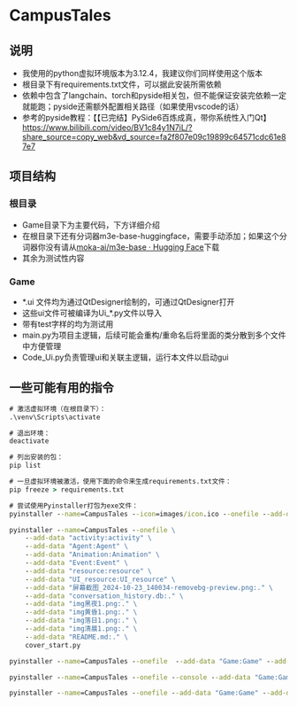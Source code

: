 # CampusTales

## 说明

- 我使用的python虚拟环境版本为3.12.4，我建议你们同样使用这个版本
- 根目录下有requirements.txt文件，可以据此安装所需依赖
- 依赖中包含了langchain、torch和pyside相关包，但不能保证安装完依赖一定就能跑；pyside还需额外配置相关路径（如果使用vscode的话）
- 参考的pyside教程：【【已完结】PySide6百炼成真，带你系统性入门Qt】 https://www.bilibili.com/video/BV1c84y1N7iL/?share_source=copy_web&vd_source=fa2f807e09c19899c64571cdc61e87e7



## 项目结构

### 根目录

- Game目录下为主要代码，下方详细介绍
- 在根目录下还有分词器m3e-base-huggingface，需要手动添加；如果这个分词器你没有请从[moka-ai/m3e-base · Hugging Face](https://huggingface.co/moka-ai/m3e-base)下载
- 其余为测试性内容

### Game

- *.ui 文件均为通过QtDesigner绘制的，可通过QtDesigner打开
- 这些ui文件可被编译为Ui_*.py文件以导入
- 带有test字样的均为测试用
- main.py为项目主逻辑，后续可能会重构/重命名后将里面的类分散到多个文件中方便管理
- Code_Ui.py负责管理ui和关联主逻辑，运行本文件以启动gui



## 一些可能有用的指令

```cmd
# 激活虚拟环境（在根目录下）：
.\venv\Scripts\activate

# 退出环境：
deactivate

# 列出安装的包：
pip list

# 一旦虚拟环境被激活，使用下面的命令来生成requirements.txt文件：
pip freeze > requirements.txt

# 尝试使用Pyinstaller打包为exe文件：
pyinstaller --name=CampusTales --icon=images/icon.ico --onefile --add-data "config.json:." --add-data "images:images" main.py

pyinstaller --name=CampusTales --onefile \
    --add-data "activity:activity" \
    --add-data "Agent:Agent" \
    --add-data "Animation:Animation" \
    --add-data "Event:Event" \
    --add-data "resource:resource" \
    --add-data "UI_resource:UI_resource" \
    --add-data "屏幕截图_2024-10-23_140034-removebg-preview.png:." \
    --add-data "conversation_history.db:." \
    --add-data "img黑夜1.png:." \
    --add-data "img黄昏1.png:." \
    --add-data "img落日1.png:." \
    --add-data "img清晨1.png:." \
    --add-data "README.md:." \
    cover_start.py

pyinstaller --name=CampusTales --onefile  --add-data "Game:Game" --add-data "conversation_history.db:." --add-data "README.md:." Game\cover_start.py

pyinstaller --name=CampusTales --onefile --console --add-data "Game:Game" --add-data "conversation_history.db:." --add-data "README.md:." Game\cover_start.py

pyinstaller --name=CampusTales --onefile --add-data "Game:Game" --add-data "conversation_history.db:." --add-data "README.md:." --hidden-import pydantic.deprecated.decorator --icon="Game\icon.jpg" Game\cover_start.py

```







